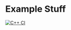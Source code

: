 # Example Stuff


[![C++ CI](https://github.com/Th3RandyMan/ourFirstRepo/actions/workflows/main.yml/badge.svg)](https://github.com/Th3RandyMan/ourFirstRepo/actions/workflows/main.yml)
